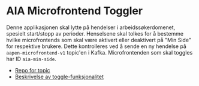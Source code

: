# AIA Microfrontend Toggler

Denne applikasjonen skal lytte på hendelser i arbeidssøkerdomenet, spesielt start/stopp av perioder. Henselsene skal
tolkes for å bestemme hvilke microfrontends som skal være aktivert eller deaktivert på "Min Side" for
respektive brukere. Dette kontrolleres ved å sende en ny hendelse på `aapen-microfrontend-v1` topic'en
i Kafka. Microfrontenden som skal toggles har ID `aia-min-side`.

* [Repo for topic](https://github.com/navikt/min-side-microfrontend-topic-iac)
* [Beskrivelse av toggle-funksjonalitet](https://navikt.github.io/tms-dokumentasjon/microfrontend/#toggle-pa-microfrontend)


